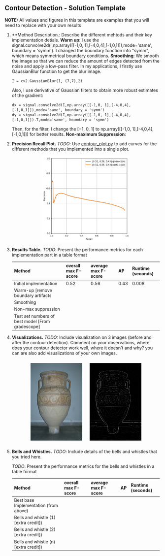 ## Contour Detection - Solution Template

**NOTE:** All values and figures in this template are examples that you will need to replace with your own results

1. **Method Description.: Describe the different mehtods and their key implementation detials.
   **Warm up**:
   I use the signal.convolve2d(I,np.array([[-1,0, 1],[-4,0,4],[-1,0,1]]),mode='same', boundary = 'symm'). 
   I changed the boundary function into "symm", which means symmetrical boundary conditions.
   **Smoothing**:
   We  smooth the image so that we can reduce the amount of edges detected from the noise and apply a low-pass filter.
   In my applications, I firstly use GaussianBlur function to get the blur image. 
   ```
   I = cv2.GaussianBlur(I, (7,7),2)
   ```
   Also, I use derivative of Gaussian filters to obtain more robust estimates of the gradient:
   ```
   dx = signal.convolve2d(I,np.array([[-1,0, 1],[-4,0,4],[-1,0,1]]),mode='same', boundary = 'symm')
   dy = signal.convolve2d(I,np.array([[-1,0, 1],[-4,0,4],[-1,0,1]]).T,mode='same', boundary = 'symm')
   ```
   Then, for the filter, I change the [−1, 0, 1] to np.array([[-1,0, 1],[-4,0,4],[-1,0,1]]) for better results.
   **Non-maximum Suppression**:





2. **Precision Recall Plot.** *TODO*: Use [contour_plot.py](contours/../contour_plot.py) to add curves for the different methods that you implemented into a single plot.
   
   <div align="center">
      <img src="plot.png" width="60%">
   </div>

3. **Results Table.** *TODO*: Present the performance metrics for each implementation part in a table format

   | Method | overall max F-score | average max F-score | AP | Runtime (seconds) |
   | ----------- | --- | --- | ---  | --- |
   | Initial implementation | 0.52 | 0.56 | 0.43 | 0.008 |
   | Warm-up [remove boundary artifacts | | | | |
   | Smoothing | | | | |
   | Non-max suppression | | | | 
   | Test set numbers of best model [From gradescope] | | | |

4. **Visualizations.** *TODO:* Include visualization on 3 images (before and after the contour detection). Comment on
   your observations, where does your contour detector work well, where it doesn't and why? you can are also add visualizations of your own images.
   <div align="center">
      <img src="227092.jpg" width="35%" style="margin:10px;">
      <img src="227092-nms.png" width="35%" style="margin:10px;">
   </div>

5. **Bells and Whistles.** *TODO*: Include details of the bells and whistles that you
   tried here.

   *TODO*: Present the performance metrics for the bells and whistles in a table format
   
   | Method | overall max F-score | average max F-score | AP | Runtime (seconds) |
   | ----------- | --- | --- | ---  | --- |
   | Best base Implementation (from above) | | | | 
   | Bells and whistle (1) [extra credit]) | | | | 
   | Bells and whistle (2) [extra credit]) | | | |
   | Bells and whistle (n) [extra credit]) | | | |